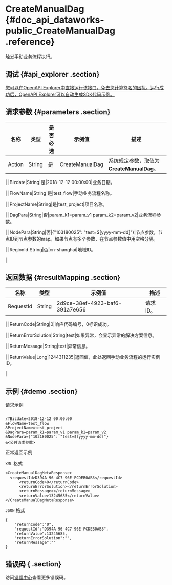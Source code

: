 # CreateManualDag {#doc_api_dataworks-public_CreateManualDag .reference}

触发手动业务流程执行。

## 调试 {#api_explorer .section}

[您可以在OpenAPI Explorer中直接运行该接口，免去您计算签名的困扰。运行成功后，OpenAPI Explorer可以自动生成SDK代码示例。](https://api.aliyun.com/#product=dataworks-public&api=CreateManualDag&type=RPC&version=2018-06-01)

## 请求参数 {#parameters .section}

|名称|类型|是否必选|示例值|描述|
|--|--|----|---|--|
|Action|String|是|CreateManualDag|系统规定参数，取值为**CreateManualDag**。

 |
|Bizdate|String|是|2018-12-12 00:00:00|业务日期。

 |
|FlowName|String|是|test\_flow|手动业务流程名称。

 |
|ProjectName|String|是|test\_project|项目名称。

 |
|DagPara|String|否|param\_k1=param\_v1 param\_k2=param\_v2|业务流程参数。

 |
|NodePara|String|否|\{"103180025": "test=$\[yyyy-mm-dd\]"\}|节点参数，节点ID到节点参数的map。如果节点有多个参数，在节点参数值中用空格分隔。

 |
|RegionId|String|否|cn-shanghai|地域ID。

 |

## 返回数据 {#resultMapping .section}

|名称|类型|示例值|描述|
|--|--|---|--|
|RequestId|String|2d9ce-38ef-4923-baf6-391a7e656|请求ID。

 |
|ReturnCode|String|0|响应代码编号，0标识成功。

 |
|ReturnErrorSolution|String|test|如果异常，会显示异常的解决方案信息。

 |
|ReturnMessage|String|test|异常信息。

 |
|ReturnValue|Long|1244311235|返回值，此处返回手动业务流程的运行实例ID。

 |

## 示例 {#demo .section}

请求示例

``` {#request_demo}

/?Bizdate=2018-12-12 00:00:00
&FlowName=test_flow
&ProjectName=test_project
&DagPara=param_k1=param_v1 param_k2=param_v2
&NodePara={"103180025": "test=$[yyyy-mm-dd]"}
&<公共请求参数>

```

正常返回示例

`XML` 格式

``` {#xml_return_success_demo}
<CreateManualDagMetaResponse>
  <requestId>D394A-96-4C7-96E-FCDEB0AB3</requestId>
	  <returnCode>0</returnCode>
	  <returnErrorSolution></returnErrorSolution>
	  <returnMessage></returnMessage>
	  <returnValue>13245685</returnValue>
</CreateManualDagMetaResponse>
```

`JSON` 格式

``` {#json_return_success_demo}
{
	"returnCode":"0",
	"requestId":"D394A-96-4C7-96E-FCDEB0AB3",
	"returnValue":13245685,
	"returnErrorSolution":"",
	"returnMessage":""
}
```

## 错误码 { .section}

访问[错误中心](https://error-center.aliyun.com/status/product/dataworks-public)查看更多错误码。

